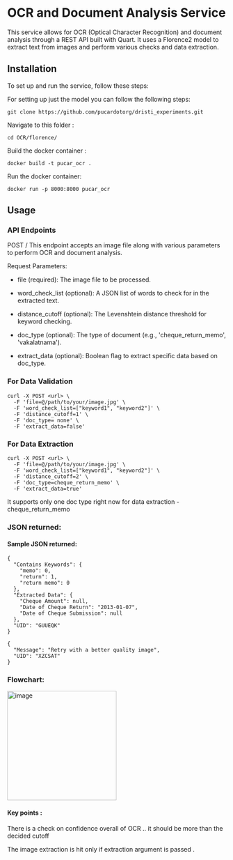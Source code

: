 # OCR and Document Analysis Service
This service allows for OCR (Optical Character Recognition) and document analysis through a REST API built with Quart. It uses a Florence2 model to extract text from images and perform various checks and data extraction.


## Installation
To set up and run the service, follow these steps:

For setting up just the model you can follow the following steps: 

```
git clone https://github.com/pucardotorg/dristi_experiments.git
```

Navigate to this folder : 
```
cd OCR/florence/
```

Build the docker container : 
```
docker build -t pucar_ocr .
```

Run the docker container: 
```
docker run -p 8000:8000 pucar_ocr 
```


## Usage
### API Endpoints
POST /
This endpoint accepts an image file along with various parameters to perform OCR and document analysis.

Request Parameters:

- file (required): The image file to be processed.

- word_check_list (optional): A JSON list of words to check for in the extracted text.

- distance_cutoff (optional): The Levenshtein distance threshold for keyword checking.

- doc_type (optional): The type of document (e.g., 'cheque_return_memo', 'vakalatnama').

- extract_data (optional): Boolean flag to extract specific data based on doc_type.

### For Data Validation

```
curl -X POST <url> \
  -F 'file=@/path/to/your/image.jpg' \
  -F 'word_check_list=["keyword1", "keyword2"]' \
  -F 'distance_cutoff=1' \
  -F 'doc_type= none' \
  -F 'extract_data=false'
  ```

### For Data Extraction 

```
curl -X POST <url> \
  -F 'file=@/path/to/your/image.jpg' \
  -F 'word_check_list=["keyword1", "keyword2"]' \
  -F 'distance_cutoff=2' \
  -F 'doc_type=cheque_return_memo' \
  -F 'extract_data=true'
  ```

  It supports only one doc type right now for data extraction - cheque_return_memo


### JSON returned:


#### Sample JSON returned:
```
{
  "Contains Keywords": {
    "memo": 0,
    "return": 1,
    "return memo": 0
  },
  "Extracted Data": {
    "Cheque Amount": null,
    "Date of Cheque Return": "2013-01-07",
    "Date of Cheque Submission": null
  },
  "UID": "GUUEQK"
}
```

```
{
  "Message": "Retry with a better quality image",
  "UID": "XZCSAT"
}
```


### Flowchart: 

<img width="251" alt="image" src="https://github.com/user-attachments/assets/9298dc57-75e4-493e-afb7-90ab6f6c7b19">


#### Key points : 
There is a check on confidence overall of OCR .. it should be more than the decided cutoff

The image extraction is hit only if extraction argument is passed . 


